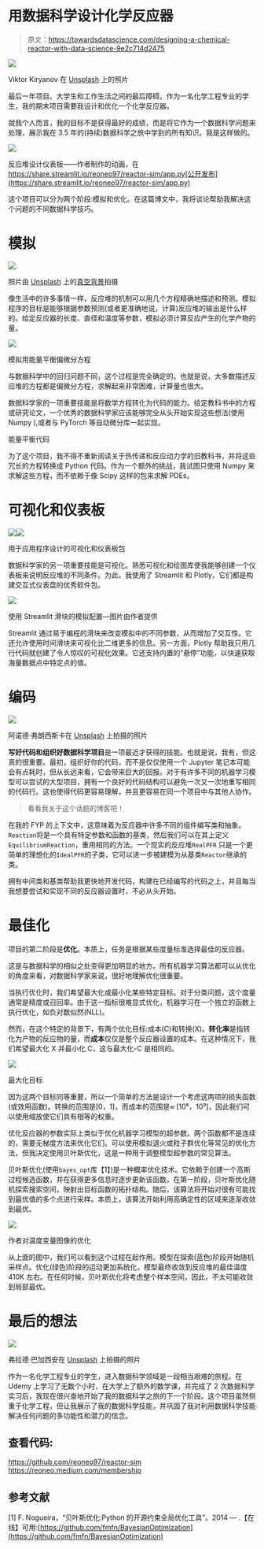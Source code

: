 # 用数据科学设计化学反应器

> 原文：<https://towardsdatascience.com/designing-a-chemical-reactor-with-data-science-9e2c714d2475>

![](img/6b3eba5fd4258fc3b9bb7ef4cbeb3142.png)

Viktor Kiryanov 在 [Unsplash](https://unsplash.com?utm_source=medium&utm_medium=referral) 上的照片

最后一年项目。大学生和工作生活之间的最后障碍。作为一名化学工程专业的学生，我的期末项目需要我设计和优化一个化学反应器。

就我个人而言，我的目标不是获得最好的成绩，而是将它作为一个数据科学问题来处理，展示我在 3.5 年的(持续)数据科学之旅中学到的所有知识。我是这样做的。

![](img/cbf900178fb6cbe16f13b65049a8d66d.png)

反应堆设计仪表板——作者制作的动画，在 https://share.streamlit.io/reoneo97/reactor-sim/app.py[公开发布](https://share.streamlit.io/reoneo97/reactor-sim/app.py)

这个项目可以分为两个阶段:模拟和优化。在这篇博文中，我将谈论帮助我解决这个问题的不同数据科学技巧。

# 模拟

![](img/0754efb25156c9b99a382953ef0d3cee.png)

照片由 [Unsplash](https://unsplash.com?utm_source=medium&utm_medium=referral) 上的[真空背景](https://unsplash.com/@vackground?utm_source=medium&utm_medium=referral)拍摄

像生活中的许多事情一样，反应堆的机制可以用几个方程精确地描述和预测。模拟程序的目标是能够根据参数预测(或者更准确地说，计算)反应堆的输出是什么样的。给定反应器的长度、直径和温度等参数，模拟必须计算反应产生的化学产物的量。

![](img/333ed1c58a8dffbb895ff085b032b1aa.png)

模拟用能量平衡偏微分方程

与数据科学中的回归问题不同，这个过程是完全确定的。也就是说，大多数描述反应堆的方程都是偏微分方程，求解起来非常困难，计算量也很大。

数据科学家的一项重要技能是将数学方程转化为代码的能力。给定教科书中的方程或研究论文，一个优秀的数据科学家应该能够完全从头开始实现这些想法(使用 Numpy ),或者与 PyTorch 等自动微分库一起实现。

能量平衡代码

为了这个项目，我不得不重新阅读关于热传递和反应动力学的旧教科书，并将这些冗长的方程转换成 Python 代码。作为一个额外的挑战，我试图只使用 Numpy 来求解这些方程，而不依赖于像 Scipy 这样的包来求解 PDEs。

# 可视化和仪表板

![](img/9f43b9f33ad96ba31abf59f182a6761e.png)![](img/ec52d6c1d3908e03b6fe11ae8884370f.png)

用于应用程序设计的可视化和仪表板包

数据科学家的另一项重要技能是可视化。熟悉可视化和绘图库使我能够创建一个仪表板来说明反应堆的不同条件。为此，我使用了 Streamlit 和 Plotly，它们都是构建交互式仪表盘的优秀软件包。

![](img/1bd8b93e91b32630341462921e0f9b16.png)

使用 Streamlit 滑块的模拟配置—图片由作者提供

Streamlit 通过易于编程的滑块来改变模拟中的不同参数，从而增加了交互性。它还允许使用时间滑块来可视化比二维更多的信息。另一方面，Plotly 帮助我只用几行代码就创建了令人惊叹的可视化效果。它还支持内置的“悬停”功能，以快速获取海量数据点中特定点的值。

# 编码

![](img/8877d448d43e89aeeb1848abcf5b241b.png)

阿诺德·弗朗西斯卡在 [Unsplash](https://unsplash.com?utm_source=medium&utm_medium=referral) 上拍摄的照片

**写好代码和组织好数据科学项目**是一项最近才获得的技能。也就是说，我有，但这真的很重要。最初，组织好你的代码，而不是仅仅使用一个 Jupyter 笔记本可能会有点耗时，但从长远来看，它会带来巨大的回报。对于有许多不同的机器学习模型可以尝试的大型项目，拥有一个良好的代码结构可以避免一次又一次地重写相同的代码行。这也使得代码更容易理解，并且更容易在同一个项目中与其他人协作。

> 看看我关于这个话题的博客吧！

</leveling-up-your-machine-learning-projects-317da9c787fe>  

在我的 FYP 的上下文中，这意味着为反应器中许多不同的组件编写类和抽象。`Reaction`将是一个具有特定参数和函数的基类，然后我们可以在其上定义`EquilibriumReaction`，重用相同的方法。一个现实的反应堆`RealPFR` 只是一个更简单的理想化的`IdealPFR`的子类，它可以进一步被建模为从基类`Reactor`继承的类。

拥有中间类和基类帮助我更快地开发代码，构建在已经编写的代码之上，并且每当我想要尝试和实现不同的反应器设置时，不必从头开始。

# 最佳化

项目的第二阶段是**优化**。本质上，任务是根据某些度量标准选择最佳的反应器。

这是与数据科学的相似之处变得更加明显的地方。所有机器学习算法都可以从优化的角度来看，对数据科学家来说，很好地理解优化很重要。

当执行优化时，我们希望最大化或最小化某些特定目标。对于分类问题，这个度量通常是精度或召回率。由于这一指标很难显式优化，机器学习在一个独立的函数上执行优化，如负对数似然(NLL)。

然而，在这个特定的背景下，有两个优化目标:成本(C)和转换(X)。**转化率**是指转化为产物的反应物的量，而**成本**仅仅是整个反应器设置的成本。在这种情况下，我们希望最大化 X 并最小化 C，这与最大化-C 是相同的。

![](img/36b65f6ca506c646afb40ef6665b5508.png)

最大化目标

因为这两个目标同等重要，所以一个简单的方法是设计一个考虑这两项的损失函数(或效用函数)。转换的范围是[0，1]，而成本的范围是≈ [10⁶，10⁹]，因此我们可以使用缩放使它们具有相等的权重。

优化反应器的参数实际上类似于优化机器学习模型的超参数。两个函数都不是连续的，需要无梯度方法来优化它们。可以使用模拟退火或粒子群优化等常见的优化方法，但我决定使用贝叶斯优化，这是一种用于调整模型超参数的常见算法。

贝叶斯优化(使用`bayes_opt`库【1】)是一种概率优化技术。它依赖于创建一个高斯过程候选函数，并在获得更多信息时逐步更新该函数。在第一阶段，贝叶斯优化随机探索搜索空间，映射出目标函数的拓扑结构。随后，该算法将开始对很有可能找到最优值的多个点进行采样。本质上，该算法开始利用高确定性的区域来逐渐收敛到最优。

![](img/77eefd3cc170c3d482735b096c6c78bf.png)

作者对温度变量图像的优化

从上面的图中，我们可以看到这个过程在起作用。模型在探索(蓝色)阶段开始随机采样点。优化(绿色)阶段的运动更加系统化，模型最终收敛到反应堆的最佳温度 410K 左右。在任何时候，贝叶斯优化将考虑整个样本空间，因此，不太可能收敛到局部最优。

# 最后的想法

![](img/8d04a7939ea80ad8c883c5f492b0779e.png)

弗拉德·巴加西安在 [Unsplash](https://unsplash.com?utm_source=medium&utm_medium=referral) 上拍摄的照片

作为一名化学工程专业的学生，进入数据科学领域是一段相当艰难的旅程。在 Udemy 上学习了无数个小时，在大学上了额外的数学课，并完成了 2 次数据科学实习后，我现在很兴奋地开始了我的数据科学之旅的下一个阶段。这个项目虽然侧重于化学工程，但让我展示了我的数据科学技能，并巩固了我对利用数据科学技能解决任何问题的多功能性和潜力的信念。

## **查看代码:**

<https://github.com/reoneo97/reactor-sim>  <https://reoneo.medium.com/membership>  

## **参考文献**

[1] F. Nogueira，“贝叶斯优化:Python 的开源约束全局优化工具”。2014 — .【在线】可用:[https://github.com/fmfn/BayesianOptimization](https://github.com/fmfn/BayesianOptimization)